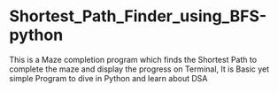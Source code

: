 # Shortest_Path_Finder_using_BFS-python
This is a Maze completion program which finds the Shortest Path to complete the maze and  display the progress on Terminal, It is  Basic yet simple Program to dive in Python and learn about DSA
